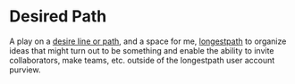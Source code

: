 # Desired Path

A play on a [desire line or path](https://en.wiktionary.org/wiki/desire_line), and 
a space for me, [longestpath](github.com/longestpath) to organize ideas that might 
turn out to be something and enable the ability to invite collaborators, make teams, 
etc. outside of the longestpath user account purview.

